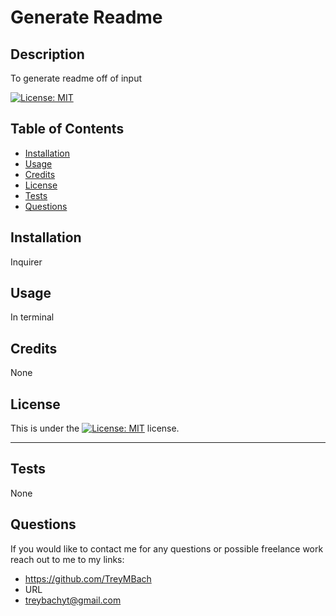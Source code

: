 
  
# Generate Readme

## Description

To generate readme off of input

[![License: MIT](https://img.shields.io/badge/License-MIT-yellow.svg)](https://opensource.org/licenses/MIT)


## Table of Contents 

- [Installation](#installation)
- [Usage](#usage)
- [Credits](#credits)
- [License](#license)
- [Tests](#tests)
- [Questions](#Questions)

## Installation

Inquirer

## Usage

In terminal

## Credits

None

## License

This is under the [![License: MIT](https://img.shields.io/badge/License-MIT-yellow.svg)](https://opensource.org/licenses/MIT) license.

---

## Tests

None


## Questions

If you would like to contact me for any questions or possible freelance work reach out to me to my links:
- https://github.com/TreyMBach
- URL
- treybachyt@gmail.com

